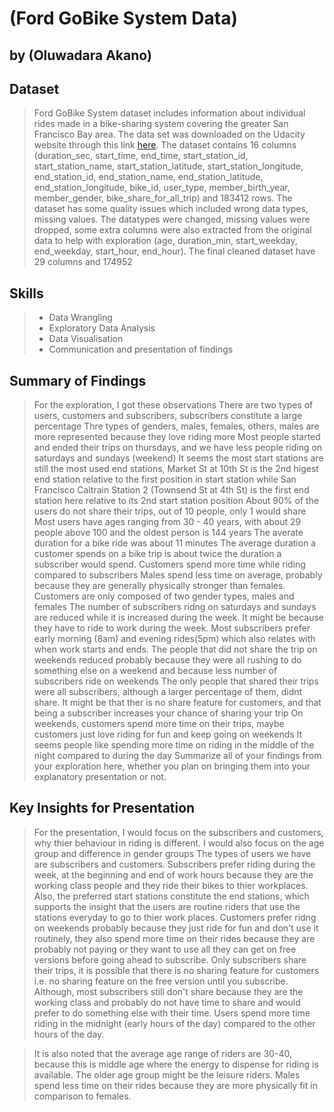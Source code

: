 # (Ford GoBike System Data)
## by (Oluwadara Akano)


## Dataset

> Ford GoBike System dataset includes information about individual rides made in a bike-sharing system covering the greater San Francisco Bay area. The data set was downloaded on the Udacity website through this link [here](https://video.udacitydata.com/topher/2020/October/5f91cf38_201902-fordgobike-tripdata/201902-fordgobike-tripdata.csv). The dataset contains 16 columns (duration_sec, start_time, end_time, start_station_id, start_station_name, start_station_latitude, start_station_longitude, end_station_id, end_station_name, end_station_latitude, end_station_longitude, bike_id, user_type, member_birth_year, member_gender, bike_share_for_all_trip) and 183412 rows. The dataset has some quality issues which included wrong data types, missing values. The datatypes were changed, missing values were dropped, some extra columns were also extracted from the original data to help with exploration (age, duration_min, start_weekday, end_weekday, start_hour, end_hour). The final cleaned dataset have 29 columns and 174952

## Skills
> - Data Wrangling
> - Exploratory Data Analysis
> - Data Visualisation
> - Communication and presentation of findings

## Summary of Findings

>For the exploration, I got these observations 
There are two types of users, customers and subscribers, subscribers constitute a large percentage 
Thre types of genders, males, females, others, males are more represented because they love riding more
Most people started and ended their trips on thursdays, and we have less people riding on saturdays and sundays (weekend)
It seems the most start stations are still the most used end stations, Market St at 10th St is the 2nd higest end station relative to the first position in start station while San Francisco Caltrain Station 2  (Townsend St at 4th St) is the first end station here relative to its 2nd start station position 
About 90% of the users do not share their trips, out of 10 people, only 1 would share
Most users have ages ranging from 30 - 40 years, with about 29 people above 100 and the oldest person is 144 years
The averate duration for a bike ride was about 11 minutes
The average duration a customer spends on a bike trip is about twice the duration a subscriber would spend. Customers spend more time while riding compared to subscribers
Males spend less time on average, probably because they are generally physically stronger than females. 
Customers are only composed of two gender types, males and females
The number of subscribers ridng on saturdays and sundays are reduced while it is increased during the week. It might be because they have to ride to work during the week. Most subscribers prefer early morning (8am) and evening rides(5pm) which also relates with when work starts and ends.
The people that did not share the trip on weekends reduced probably because they were all rushing to do something else on a weekend and because less number of subscribers ride on weekends
The only people that shared their trips were all subscribers, although a larger percentage of them, didnt share. It might be that ther is no share feature for customers, and that being a subscriber increases your chance of sharing your trip
On weekends, customers spend more time on their trips, maybe customers just love riding for fun and keep going on weekends
It seems people like spending more time on riding in the middle of the night compared to during the day
Summarize all of your findings from your exploration here, whether you plan on bringing them into your explanatory presentation or not.


## Key Insights for Presentation

>For the presentation, I would focus on the subscribers and customers, why thier behaviour in riding is different. I would also focus on the age group and difference in gender groups
The types of users we have are subscribers and customers. Subscribers prefer riding during the week, at the beginning and end of work hours because they are the working class people and they ride their bikes to thier workplaces. Also, the preferred start stations constitute the end stations, which supports the insight that the users are routine riders that use the stations everyday to go to thier work places. Customers prefer ridng on weekends probably because they just ride for fun and don't use it routinely, they also spend more time on their rides because they are probably not paying or they want to use all they can get on free versions before going ahead to subscribe.
Only subscribers share their trips, it is possible that there is no sharing feature for customers i.e. no sharing feature on the free version until you subscribe. Although, most subscribers still don't share because they are the working class and probably do not have time to share and would prefer to do something else with their time. Users spend more time riding in the midnight (early hours of the day) compared to the other hours of the day.

>It is also noted that the average age range of riders are 30-40, because this is middle age where the energy to dispense for riding is available. The older age group might be the leisure riders. Males spend less time on their rides because they are more physically fit in comparison to females.
